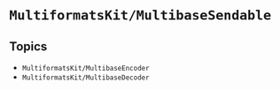 # ``MultiformatsKit/MultibaseSendable``

## Topics

- ``MultiformatsKit/MultibaseEncoder``
- ``MultiformatsKit/MultibaseDecoder``
